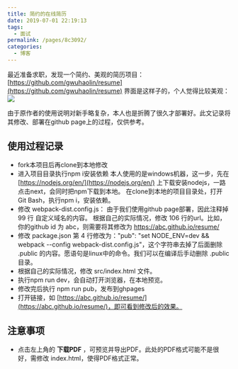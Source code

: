 ```yaml
---
title: 简约的在线简历
date: 2019-07-01 22:19:13
tags: 
  - 面试
permalink: /pages/8c3092/
categories: 
  - 博客
---
```

最近准备求职，发现一个简约、美观的简历项目：[https://github.com/gwuhaolin/resume](https://github.com/gwuhaolin/resume)
界面是这样子的，个人觉得比较美观：
![](https://iyes.life/post-images/1584197686486.png)

由于原作者的使用说明对新手略复杂，本人也是折腾了很久才部署好。此文记录将其修改、部署在github page上的过程，仅供参考。


## 使用过程记录
- fork本项目后再clone到本地修改
- 进入项目目录执行npm i安装依赖
  本人使用的是windows机器，这一步，先在[https://nodejs.org/en/](https://nodejs.org/en/) 上下载安装nodejs，一路点击next，会同时把npm下载到本地。
    在clone到本地的项目目录处，打开Git Bash，执行npm i，安装依赖。
- 修改 webpack-dist.config.js：
   由于我们使用github page部署，因此注释掉 99 行 自定义域名的内容。
   根据自己的实际情况，修改 106 行的url。比如，你的github id 为 abc，则需要将其修改为 https://abc.github.io/resume/
- 修改 package.json
  第 4 行修改为："pub": "set NODE_ENV=dev && webpack --config webpack-dist.config.js"，这个字符串去掉了后面删除 .public 的内容。愿语句是linux中的命令。我们可以在编译后手动删除 .public目录。
-  根据自己的实际情况，修改 src/index.html 文件。
- 执行npm run dev，会自动打开浏览器，在本地预览。
- 修改完后执行 npm run pub，发布到ghpages
- 打开链接，如 [https://abc.github.io/resume/](https://abc.github.io/resume/)，即可看到修改后的效果。

## 注意事项
- 点击左上角的 **下载PDF** ，可预览并导出PDF。此处的PDF格式可能不是很好，需修改 index.html，使得PDF格式正常。

